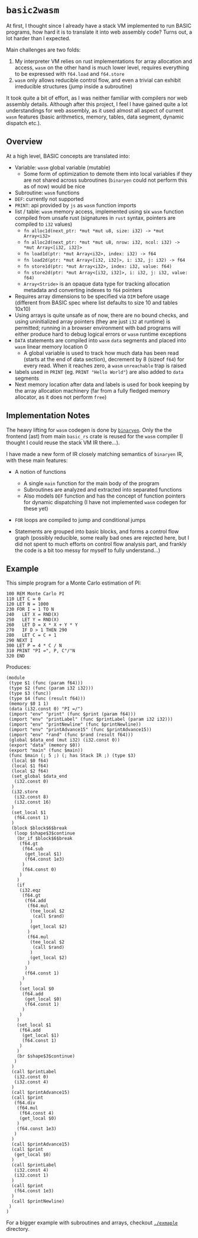 # `basic2wasm`

At first, I thought since I already have a stack VM implemented to run BASIC programs, how hard it is to translate it into web assembly code? Turns out, a lot harder than I expected.

Main challenges are two folds:

1. My interpreter VM relies on rust implementations for array allocation and access, `wasm` on the other hand is much lower level, requires everything to be expressed with `f64.load` and `f64.store`
2. `wasm` only allows reducible control flow, and even a trivial can exhibit irreducible structures (jump inside a subroutine)

It took quite a bit of effort, as I was neither familiar with compilers nor web assembly details. Although after this project, I feel I have gained quite a lot understandings for web assembly, as it used almost all aspect of current `wasm` features (basic arithmetics, memory, tables, data segment, dynamic dispatch etc.).

## Overview

At a high level, BASIC concepts are translated into:

* Variable: `wasm` global variable (mutable)
  * Some form of optimization to demote them into local variables if they are not shared across subroutines (`binaryen` could not perform this as of now) would be nice
* Subroutine: `wasm` functions
* `DEF`: currently not supported
* `PRINT`: api provided by `js` as `wasm` function imports
* list / table: `wasm` memory access, implemented using six `wasm` function compiled from unsafe rust (signatures in `rust` syntax, pointers are compiled to `i32` values)
  * `fn alloc1d(next_ptr: *mut *mut u8, size: i32) -> *mut Array<i32>`
  * `fn alloc2d(next_ptr: *mut *mut u8, nrow: i32, ncol: i32) -> *mut Array<[i32, i32]>`
  * `fn load1d(ptr: *mut Array<i32>, index: i32) -> f64`
  * `fn load2d(ptr: *mut Array<[i32, i32]>, i: i32, j: i32) -> f64`
  * `fn store1d(ptr: *mut Array<i32>, index: i32, value: f64)`
  * `fn store2d(ptr: *mut Array<[i32, i32]>, i: i32, j: i32, value: f64)`
  * `Array<Stride>` is an opaque data type for tracking allocation metadata and converting indexes to `f64` pointers
* Requires array dimensions to be specified via `DIM` before usage (different from BASIC spec where list defaults to size 10 and tables 10x10)
* Using arrays is quite unsafe as of now, there are no bound checks, and using uninitialized array pointers (they are just `i32` at runtime) is permitted; running in a browser environment with bad programs will either produce hard to debug logical errors or `wasm` runtime exceptions
* `DATA` statements are compiled into `wasm` `data` segments and placed into `wasm` linear memory location 0
  * A global variable is used to track how much data has been read (starts at the end of data section), decrement by 8 (sizeof `f64`) for every read. When it reaches zero, a `wasm` `unreachable` trap is raised
* labels used in `PRINT` (eg. `PRINT "Hello World"`) are also added to `data` segments
* Next memory location after data and labels is used for book keeping by the array allocation machinery (far from a fully fledged memory allocator, as it does not perform `free`)

## Implementation Notes

The heavy lifting for `wasm` codegen is done by [`binaryen`](https://github.com/WebAssembly/binaryen). Only the the frontend (ast) from main `basic_rs` crate is reused for the `wasm` compiler (I thought I could reuse the stack VM IR there...).

I have made a new form of IR closely matching semantics of `binaryen` IR, with these main features:

* A notion of functions
  * A single `main` function for the main body of the program
  * Subroutines are analyzed and extracted into separated functions
  * Also models `DEF` function and has the concept of function pointers for dynamic dispatching (I have not implemented `wasm` codegen for these yet)

* `FOR` loops are compiled to jump and conditional jumps
* Statements are grouped into basic blocks, and forms a control flow graph (possibly reducible, some really bad ones are rejected here, but I did not spent to much efforts on control flow analysis part, and frankly the code is a bit too messy for myself to fully understand...)

## Example

This simple program for a Monte Carlo estimation of PI:

```basic
100 REM Monte Carlo PI
110 LET C = 0
120 LET N = 1000
230 FOR I = 1 TO N
240   LET X = RND(X)
250   LET Y = RND(X)
260   LET D = X * X + Y * Y
270   IF D > 1 THEN 290
280   LET C = C + 1
290 NEXT I
300 LET P = 4 * C / N
310 PRINT "PI =", P, C"/"N
320 END
```

Produces:

```wast
(module
 (type $1 (func (param f64)))
 (type $2 (func (param i32 i32)))
 (type $3 (func))
 (type $4 (func (result f64)))
 (memory $0 1 1)
 (data (i32.const 0) "PI =/")
 (import "env" "print" (func $print (param f64)))
 (import "env" "printLabel" (func $printLabel (param i32 i32)))
 (import "env" "printNewline" (func $printNewline))
 (import "env" "printAdvance15" (func $printAdvance15))
 (import "env" "rand" (func $rand (result f64)))
 (global $data_end (mut i32) (i32.const 0))
 (export "data" (memory $0))
 (export "main" (func $main))
 (func $main (; 5 ;) (; has Stack IR ;) (type $3)
  (local $0 f64)
  (local $1 f64)
  (local $2 f64)
  (set_global $data_end
   (i32.const 0)
  )
  (i32.store
   (i32.const 8)
   (i32.const 16)
  )
  (set_local $1
   (f64.const 1)
  )
  (block $block$6$break
   (loop $shape$3$continue
    (br_if $block$6$break
     (f64.gt
      (f64.sub
       (get_local $1)
       (f64.const 1e3)
      )
      (f64.const 0)
     )
    )
    (if
     (i32.eqz
      (f64.gt
       (f64.add
        (f64.mul
         (tee_local $2
          (call $rand)
         )
         (get_local $2)
        )
        (f64.mul
         (tee_local $2
          (call $rand)
         )
         (get_local $2)
        )
       )
       (f64.const 1)
      )
     )
     (set_local $0
      (f64.add
       (get_local $0)
       (f64.const 1)
      )
     )
    )
    (set_local $1
     (f64.add
      (get_local $1)
      (f64.const 1)
     )
    )
    (br $shape$3$continue)
   )
  )
  (call $printLabel
   (i32.const 0)
   (i32.const 4)
  )
  (call $printAdvance15)
  (call $print
   (f64.div
    (f64.mul
     (f64.const 4)
     (get_local $0)
    )
    (f64.const 1e3)
   )
  )
  (call $printAdvance15)
  (call $print
   (get_local $0)
  )
  (call $printLabel
   (i32.const 4)
   (i32.const 1)
  )
  (call $print
   (f64.const 1e3)
  )
  (call $printNewline)
 )
)
```

For a bigger example with subroutines and arrays, checkout [`./exmaple`](./example) directory. 